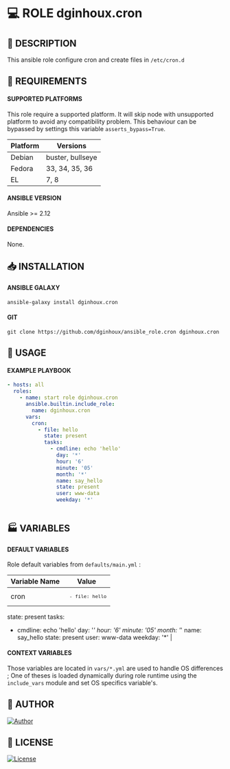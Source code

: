 # :computer: ROLE dginhoux.cron

## :scroll: DESCRIPTION

This ansible role configure cron and create files in `/etc/cron.d`


## :nut_and_bolt: REQUIREMENTS

#### SUPPORTED PLATFORMS

This role require a supported platform. 
It will skip node with unsupported platform to avoid any compatibility problem.
This behaviour can be bypassed by settings this variable `asserts_bypass=True`.

| Platform | Versions |
|----------|----------|
| Debian | buster, bullseye |
| Fedora | 33, 34, 35, 36 |
| EL | 7, 8 |


#### ANSIBLE VERSION

Ansible >= 2.12


#### DEPENDENCIES

None.


## :inbox_tray: INSTALLATION

#### ANSIBLE GALAXY

```shell
ansible-galaxy install dginhoux.cron
```

#### GIT

```shell
git clone https://github.com/dginhoux/ansible_role.cron dginhoux.cron
```


## :rocket: USAGE

#### EXAMPLE PLAYBOOK

```yaml
- hosts: all
  roles:
    - name: start role dginhoux.cron
      ansible.builtin.include_role:
        name: dginhoux.cron
      vars:
        cron:
          - file: hello
            state: present
            tasks:
              - cmdline: echo 'hello'
                day: '*'
                hour: '6'
                minute: '05'
                month: '*'
                name: say_hello
                state: present
                user: www-data
                weekday: '*'
        
```


## :factory: VARIABLES
#### DEFAULT VARIABLES
Role default variables from `defaults/main.yml` : 

| Variable Name | Value |
|---------------|-------|
| cron | <code><pre> - file: hello
  state: present
  tasks:
  - cmdline: echo 'hello'
    day: '*'
    hour: '6'
    minute: '05'
    month: '*'
    name: say_hello
    state: present
    user: www-data
    weekday: '*'
 </pre></code> |


#### CONTEXT VARIABLES

Those variables are located in `vars/*.yml` are used to handle OS differences ; One of theses is loaded dynamically during role
runtime using the `include_vars` module and set OS specifics variable's.





## :man: AUTHOR

[![Author](https://img.shields.io/badge/maintained%20by-dginhoux-e00000?style=flat-square)](https://github.com/dginhoux)


## :bookmark_tabs: LICENSE

[![License](https://img.shields.io/github/license/dginhoux/ansible_role.cron?style=flat-square)](https://github.com/dginhoux/ansible_role.cron/blob/master/LICENSE)